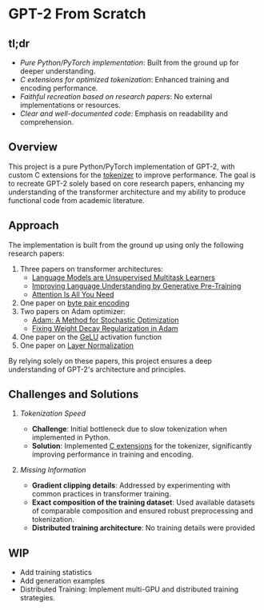 # GPT-2 From Scratch

## tl;dr

- *Pure Python/PyTorch implementation*: Built from the ground up for deeper understanding.
- *C extensions for optimized tokenization*: Enhanced training and encoding performance.
- *Faithful recreation based on research papers*: No external implementations or resources.
- *Clear and well-documented code*: Emphasis on readability and comprehension.

## Overview

This project is a pure Python/PyTorch implementation of GPT-2, with custom C extensions for the [tokenizer](https://github.com/benarnav/bytephase) to improve performance. The goal is to recreate GPT-2 solely based on core research papers, enhancing my understanding of the transformer architecture and my ability to produce functional code from academic literature.

## Approach

The implementation is built from the ground up using only the following research papers:

1. Three papers on transformer architectures:
   - [Language Models are Unsupervised Multitask Learners](https://cdn.openai.com/better-language-models/language_models_are_unsupervised_multitask_learners.pdf)
   - [Improving Language Understanding by Generative Pre-Training](https://cdn.openai.com/research-covers/language-unsupervised/language_understanding_paper.pdf)
   - [Attention Is All You Need](https://arxiv.org/pdf/1706.03762)
2. One paper on [byte pair encoding](https://arxiv.org/pdf/1508.07909)
3. Two papers on Adam optimizer:
   - [Adam: A Method for Stochastic Optimization](https://arxiv.org/pdf/1412.6980)
   - [Fixing Weight Decay Regularization in Adam](https://arxiv.org/pdf/1711.05101v1)
4. One paper on the [GeLU](https://arxiv.org/pdf/1606.08415v1) activation function
5. One paper on [Layer Normalization](https://arxiv.org/pdf/1607.06450)

By relying solely on these papers, this project ensures a deep understanding of GPT-2's architecture and principles.

## Challenges and Solutions

1. *Tokenization Speed*

   - **Challenge**: Initial bottleneck due to slow tokenization when implemented in Python.
   - **Solution**: Implemented [C extensions](https://github.com/benarnav/bytephase) for the tokenizer, significantly improving performance in training and encoding.

2. *Missing Information*
   - **Gradient clipping details**:  Addressed by experimenting with common practices in transformer training.
   - **Exact composition of the training dataset**: Used available datasets of comparable composition and ensured robust preprocessing and tokenization.
   - **Distributed training architecture**: No training details were provided

## WIP

- Add training statistics
- Add generation examples
- Distributed Training: Implement multi-GPU and distributed training strategies.
